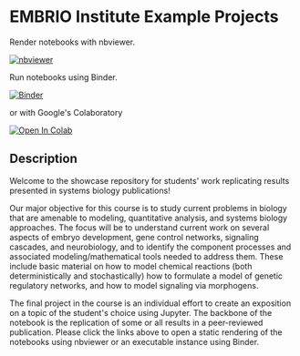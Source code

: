 # EMBRIO Institute Example Projects

Render notebooks with nbviewer.

[![nbviewer](https://raw.githubusercontent.com/jupyter/design/master/logos/Badges/nbviewer_badge.svg)](https://nbviewer.jupyter.org/github/thompsonmj/purdue-bme-695-notebooks/tree/main/)

Run notebooks using Binder.

[![Binder](https://mybinder.org/badge_logo.svg)](https://mybinder.org/v2/gh/thompsonmj/purdue-bme-695-notebooks/main)

or with Google's Colaboratory

[![Open In Colab](https://colab.research.google.com/assets/colab-badge.svg)](https://colab.research.google.com/github/thompsonmj/purdue-bme-695-notebooks)


## Description

Welcome to the showcase repository for students' work replicating results presented in systems biology publications! 

Our major objective for this course is to study current problems in biology that are amenable to modeling, quantitative analysis, and systems biology approaches. The focus will be to understand current work on several aspects of embryo development, gene control networks, signaling cascades, and neurobiology, and to identify the component processes and associated modeling/mathematical tools needed to address them. These include basic material on how to model chemical reactions (both deterministically and stochastically) how to formulate a model of genetic regulatory networks, and how to model signaling via morphogens. 

The final project in the course is an individual effort to create an exposition on a topic of the student's choice using Jupyter. The backbone of the notebook is the replication of some or all results in a peer-reviewed publication. Please click the links above to open a static rendering of the notebooks using nbviewer or an executable instance using Binder. 
